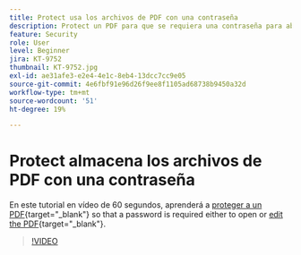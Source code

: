 ```yaml
---
title: Protect usa los archivos de PDF con una contraseña
description: Protect un PDF para que se requiera una contraseña para abrir o editar el PDF
feature: Security
role: User
level: Beginner
jira: KT-9752
thumbnail: KT-9752.jpg
exl-id: ae31afe3-e2e4-4e1c-8eb4-13dcc7cc9e05
source-git-commit: 4e6fbf91e96d26f9ee8f1105ad68738b9450a32d
workflow-type: tm+mt
source-wordcount: '51'
ht-degree: 19%

---
```


# Protect almacena los archivos de PDF con una contraseña

En este tutorial en vídeo de 60 segundos, aprenderá a [proteger a un PDF](https://www.adobe.com/es/acrobat/online/password-protect-pdf.html){target="_blank"} so that a password is required either to open or [edit the PDF](https://www.adobe.com/es/acrobat/online/pdf-editor.html){target="_blank"}.

>[!VIDEO](https://video.tv.adobe.com/v/340075?quality=12&learn=on&hidetitle=true)
